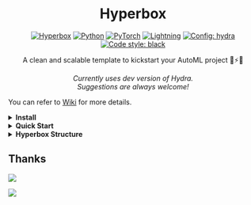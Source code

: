 <div align="center">

# Hyperbox


<a href="https://github.com/marsggbo/hyperbox"><img alt="Hyperbox" src="https://img.shields.io/badge/-Hyperbox-organe?style=for-the-badge&logo=python&logoColor=white"></a>
<a href="https://pytorch.org/get-started/locally/"><img alt="Python" src="https://img.shields.io/badge/-Python 3.7--3.9-blue?style=for-the-badge&logo=python&logoColor=white"></a>
<a href="https://pytorch.org/get-started/locally/"><img alt="PyTorch" src="https://img.shields.io/badge/-PyTorch 1.8+-ee4c2c?style=for-the-badge&logo=pytorch&logoColor=white"></a>
<a href="https://pytorchlightning.ai/"><img alt="Lightning" src="https://img.shields.io/badge/-Lightning-792ee5?style=for-the-badge&logo=pytorchlightning&logoColor=white"></a>
<a href="https://hydra.cc/"><img alt="Config: hydra" src="https://img.shields.io/badge/config-hydra-89b8cd?style=for-the-badge&labelColor=gray"></a>
<a href="https://black.readthedocs.io/en/stable/"><img alt="Code style: black" src="https://img.shields.io/badge/code%20style-black-black.svg?style=for-the-badge&labelColor=gray"></a>
<!-- <a href="https://hub.docker.com/r/ashlev/lightning-hydra"><img alt="Docker" src="https://img.shields.io/badge/docker-257bd6?style=for-the-badge&logo=docker&logoColor=white"></a> -->

A clean and scalable template to kickstart your AutoML project 🚀⚡🔥<br>
<!-- Click on [<kbd>Use this template</kbd>](https://github.com/ashleve/lightning-hydra-template/generate) to initialize new repository. -->

*Currently uses dev version of Hydra.<br>Suggestions are always welcome!*

</div>

You can refer to [Wiki](https://github.com/marsggbo/hyperbox/wiki) for more details.


<details>
<summary><b> Install </b></summary>

- install via `pip`
```
pip install hyperbox
```
- install via `github`

```
git clone https://github.com/marsggbo/hyperbox
cd hyperbox
python setup.py develop
python install -r requirements.txt
```

</details>

<details>
<summary><b> Quick Start </b></summary>

```
python -m hyperbox.run experiment=example_random_nas +trainer.fast_dev_run=True
```

</details>


<details>
<summary><b> Hyperbox Structure </b></summary>

- [Wiki for hyperbox.config](https://github.com/marsggbo/hyperbox/wiki/Customize-Config)
- [Wiki for hyperbox.mutables](https://github.com/marsggbo/hyperbox/wiki/Customize-Mutable)
- [Wiki for hyperbox.engine](https://github.com/marsggbo/hyperbox/wiki/Customize-Engine)
- [Wiki for hyperbox.mutator](https://github.com/marsggbo/hyperbox/wiki/Customize-Mutator)
- [Wiki for hyperbox.models](https://github.com/marsggbo/hyperbox/wiki/Customize-Models)
- [Wiki for hyperbox.networks](https://github.com/marsggbo/hyperbox/wiki/Customize-NAS-Network)
- [Wiki for Hydra](https://github.com/marsggbo/hyperbox/wiki/Hydra-Q&A)
- [Wiki for Hyperbox App](https://github.com/marsggbo/hyperbox/wiki/Hyperbox-App:-Start-a-new-project)
- [Miscellaneous](https://github.com/marsggbo/hyperbox/wiki/Miscellaneous-(tricks))
- [Q&A](https://github.com/marsggbo/hyperbox/wiki/Q&A)
- [Usage](https://github.com/marsggbo/hyperbox/wiki/Usages)

</details>


## Thanks

[![](https://shields.io/badge/-NNI-017F2F?style=flat&logo=github&labelColor=303030)](https://github.com/microsoft/nni/tree/v1.7)


[![](https://shields.io/badge/-Lightning--Hydra--Template-017F2F?style=flat&logo=github&labelColor=303030)](https://github.com/ashleve/lightning-hydra-template)   
